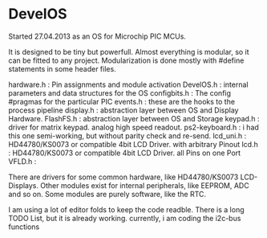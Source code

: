 # DevelOS

Started 27.04.2013 as an OS for Microchip PIC MCUs.

It is designed to be tiny but powerfull. 
Almost everything is modular, so it can be fitted to any project.
Modularization is done mostly with #define statements in some header files.

hardware.h      : Pin assignments and module activation
DevelOS.h       : internal parameters and data structures for the OS
configbits.h    : The config #pragmas for the particular PIC 
events.h        : these are the hooks to the process pipeline
display.h       : abstraction layer between OS and Display Hardware.
FlashFS.h       : abstraction layer between OS and Storage 
keypad.h        : driver for matrix keypad. analog high speed readout. 
ps2-keyboard.h  : i had this one semi-working, but without parity check and re-send.
lcd_uni.h       : HD44780/KS0073 or compatible 4bit LCD Driver. with arbitrary Pinout
lcd.h           : HD44780/KS0073 or compatible 4bit LCD Driver. all Pins on one Port
VFLD.h          : 

There are drivers for some common hardware, like HD44780/KS0073 LCD-Displays.
Other modules exist for internal peripherals, like EEPROM, ADC and so on.
Some modules are purely software, like the RTC.

I am using a lot of editor folds to keep the code readble.
There is a long TODO List, but it is already working. 
currently, i am coding the i2c-bus functions
